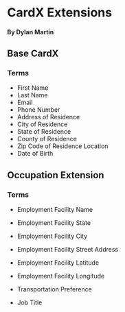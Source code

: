 # CardX Extensions

#### By Dylan Martin 



## Base CardX

### Terms

* First Name
* Last Name
* Email
* Phone Number
* Address of Residence 
* City of Residence 
* State of Residence 
* County of Residence 
* Zip Code of Residence Location
* Date of Birth



## Occupation Extension

### Terms

* Employment Facility Name

* Employment Facility State

* Employment Facility City

* Employment Facility Street Address

* Employment Facility Latitude

* Employment Facility Longitude

* Transportation Preference

* Job Title

  